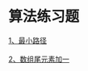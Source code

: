 算法练习题<br>
====
[1、最小路径](https://github.com/aping-fo/leetcode/blob/master/MinPathSum.java)  
<br>
[2、数组尾元素加一](https://github.com/aping-fo/leetcode/blob/master/PlusOne.java)  

